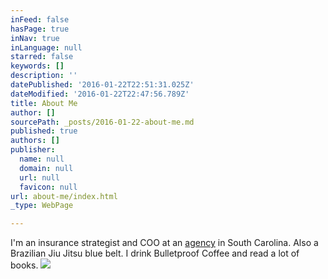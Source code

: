 ```yaml
---
inFeed: false
hasPage: true
inNav: true
inLanguage: null
starred: false
keywords: []
description: ''
datePublished: '2016-01-22T22:51:31.025Z'
dateModified: '2016-01-22T22:47:56.789Z'
title: About Me
author: []
sourcePath: _posts/2016-01-22-about-me.md
published: true
authors: []
publisher:
  name: null
  domain: null
  url: null
  favicon: null
url: about-me/index.html
_type: WebPage

---
```

I'm an insurance strategist and COO at an [agency][0] in South Carolina. Also a Brazilian Jiu Jitsu blue belt. I drink Bulletproof Coffee and read a lot of books.
![](https://the-grid-user-content.s3-us-west-2.amazonaws.com/4747c3aa-74fe-4de7-a6ab-28ecab31d10a.JPG)

[0]: http://peoplesfirstinsurance.com/